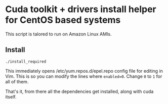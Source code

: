 # Cuda toolkit + drivers install helper for CentOS based systems
This script is talored to run on Amazon Linux AMIs.

## Install
`./install_required`

This immediately opens /etc/yum.repos.d/epel.repo config file for editing in Vim. This is so you can modify the lines where `enabled=0`. Change `0` to `1` for all of them.

That's it, from there all the dependencies get installed, along with cuda itself.

